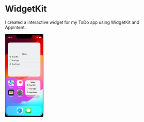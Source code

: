 # WidgetKit

I created a interactive widget for my ToDo app using WidgetKit and AppIntent.


<img src="InteractiveWidgetKit/1.png" width=25% height=25%)>
